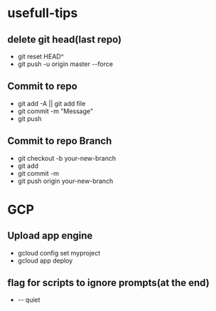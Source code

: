 # usefull-tips


## delete git head(last repo)

- git reset HEAD^
- git push -u origin master --force
 
## Commit to repo
- git add -A || git add file
- git commit -m "Message"
- git push

## Commit to repo Branch
- git checkout -b your-new-branch
- git add <files>
- git commit -m <message>
- git push origin your-new-branch

# GCP
## Upload app engine
- gcloud config set myproject
- gcloud app deploy

## flag for scripts to ignore prompts(at the end) 
- -- quiet
